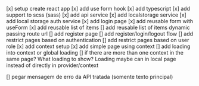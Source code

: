 [x] setup create react app
[x] add use form hook
[x] add typescript
[x] add support to scss (sass)
[x] add api service
[x] add localstorage service
[x] add local storage auth service
[x] add login page
[x] add reusable form with useForm
[x] add reusable list of items
[] add reusable list of items dynamic passing route url
[] add register page
[] add register/login/logout flow
[] add restrict pages based on authentication
[] add restrict pages based on user role
[x] add context setup
[x] add simple page using context
[] add loading into context or global loading
[] if there are more than one context in the same page? What loading to show? Loading maybe can in local page instead of directly in provider/context

[] pegar mensagem de erro da API tratada (somente texto principal)